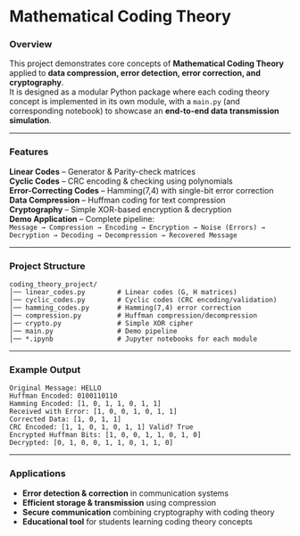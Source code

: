 # Mathematical Coding Theory

###  Overview  
This project demonstrates core concepts of **Mathematical Coding Theory** applied to **data compression, error detection, error correction, and cryptography**.  
It is designed as a modular Python package where each coding theory concept is implemented in its own module, with a `main.py` (and corresponding notebook) to showcase an **end-to-end data transmission simulation**.  

---

###  Features  
 **Linear Codes** – Generator & Parity-check matrices  
 **Cyclic Codes** – CRC encoding & checking using polynomials  
 **Error-Correcting Codes** – Hamming(7,4) with single-bit error correction  
 **Data Compression** – Huffman coding for text compression  
 **Cryptography** – Simple XOR-based encryption & decryption  
 **Demo Application** – Complete pipeline:  
`Message → Compression → Encoding → Encryption → Noise (Errors) → Decryption → Decoding → Decompression → Recovered Message`  

---

###  Project Structure
```
coding_theory_project/
│── linear_codes.py        # Linear codes (G, H matrices)
│── cyclic_codes.py        # Cyclic codes (CRC encoding/validation)
│── hamming_codes.py       # Hamming(7,4) error correction
│── compression.py         # Huffman compression/decompression
│── crypto.py              # Simple XOR cipher
│── main.py                # Demo pipeline
│── *.ipynb                # Jupyter notebooks for each module
```

---

###  Example Output  
```
Original Message: HELLO
Huffman Encoded: 0100110110
Hamming Encoded: [1, 0, 1, 1, 0, 1, 1]
Received with Error: [1, 0, 0, 1, 0, 1, 1]
Corrected Data: [1, 0, 1, 1]
CRC Encoded: [1, 1, 0, 1, 0, 1, 1] Valid? True
Encrypted Huffman Bits: [1, 0, 0, 1, 1, 0, 1, 0]
Decrypted: [0, 1, 0, 0, 1, 1, 0, 1, 1, 0]
```

---

###  Applications  
- **Error detection & correction** in communication systems  
- **Efficient storage & transmission** using compression  
- **Secure communication** combining cryptography with coding theory  
- **Educational tool** for students learning coding theory concepts  
